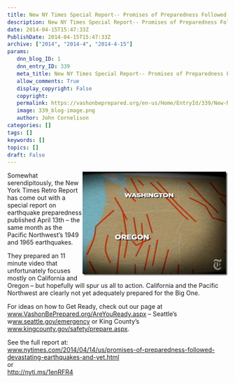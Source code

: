 ```yaml
---
title: New NY Times Special Report-- Promises of Preparedness Followed Devastating Earthquakes. And Yet.
description: New NY Times Special Report-- Promises of Preparedness Followed Devastating Earthquakes. And Yet.
date: 2014-04-15T15:47:33Z
PublishDate: 2014-04-15T15:47:33Z
archive: ["2014", "2014-4", "2014-4-15"]
params:
   dnn_blog_ID: 1
   dnn_entry_ID: 339
   meta_title: New NY Times Special Report-- Promises of Preparedness Followed Devastating Earthquakes. And Yet.
   allow_comments: True
   display_copyright: False
   copyright: 
   permalink: https://vashonbeprepared.org/en-us/Home/EntryId/339/New-NY-Times-Special-Report-Promises-of-Preparedness-Followed-Devastating-Earthquakes-And-Yet
   image: 339_blog-image.png
   author: John Cornelison
categories: []
tags: []
keywords: []
topics: []
draft: False
---
```


<p><a href="/images/dnnBlog/1/339/Windows-Live-Writer-f2d4357536a8_637E-4-15-2014_at_8.46.16_AM_2.jpg"><img title="4-15-2014 at 8.46.16 AM" style="border-top: 0px; border-right: 0px; background-image: none; border-bottom: 0px; float: right; padding-top: 0px; padding-left: 0px; border-left: 0px; display: inline; padding-right: 0px" border="0" alt="4-15-2014 at 8.46.16 AM" src="/images/dnnBlog/1/339/Windows-Live-Writer-f2d4357536a8_637E-4-15-2014_at_8.46.16_AM_thumb.jpg" width="332" align="right" height="238" /></a>Somewhat serendipitously, the New York Times Retro Report has come out with a special report on earthquake preparedness published April 13th – the same month as the Pacific Northwest’s 1949 and 1965 earthquakes.</p>  <p>They prepared an 11 minute video that unfortunately focuses mostly on California and Oregon – but hopefully will spur us all to action. California and the Pacific Northwest are clearly not yet adequately prepared for the Big One.</p>  <p>For ideas on how to Get Ready, check out our page at <a href="http://www.VashonBePrepared.org/AreYouReady.aspx">www.VashonBePrepared.org/AreYouReady.aspx</a> – Seattle’s w<a href="http://www.seattle.gov/emergency">ww.seattle.gov/emergency</a> or King County’s <a href="http://www.kingcounty.gov/safety/prepare.aspx">www.kingcounty.gov/safety/prepare.aspx</a>.</p>  <p>See the full report at:    <br /><a title="http://www.nytimes.com/2014/04/14/us/promises-of-preparedness-followed-devastating-earthquakes-and-yet.html" href="http://www.nytimes.com/2014/04/14/us/promises-of-preparedness-followed-devastating-earthquakes-and-yet.html">www.nytimes.com/2014/04/14/us/promises-of-preparedness-followed-devastating-earthquakes-and-yet.html</a>    <br />or    <br /><a href="http://nyti.ms/1enRFR4">http://nyti.ms/1enRFR4</a></p>
